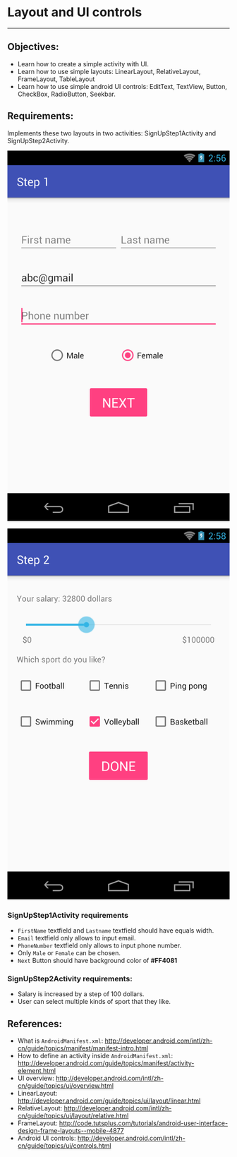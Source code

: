 # Layout and UI controls
------

## Objectives:
* Learn how to create a simple activity with UI.
* Learn how to use simple layouts: LinearLayout, RelativeLayout, FrameLayout, TableLayout
* Learn how to use simple android UI controls: EditText, TextView, Button, CheckBox, RadioButton, Seekbar.

## Requirements:
Implements these two layouts in two activities: SignUpStep1Activity and SignUpStep2Activity.

![first_layout.png](images/ex1/ex11/first_layout.png)

![second_layout.png](images/ex1/ex11/second_layout.png)

### SignUpStep1Activity requirements
* `FirstName` textfield and `Lastname` textfield should have equals width.
* `Email` textfield only allows to input email.
* `PhoneNumber` textfield only allows to input phone number.
* Only `Male` or `Female` can be chosen.
* `Next` Button should have background color of **#FF4081**

### SignUpStep2Activity requirements:
* Salary is increased by a step of 100 dollars.
* User can select multiple kinds of sport that they like.

## References:
* What is `AndroidManifest.xml`: http://developer.android.com/intl/zh-cn/guide/topics/manifest/manifest-intro.html
* How to define an activity inside `AndroidManifest.xml`: http://developer.android.com/guide/topics/manifest/activity-element.html
* UI overview: http://developer.android.com/intl/zh-cn/guide/topics/ui/overview.html
* LinearLayout: http://developer.android.com/guide/topics/ui/layout/linear.html
* RelativeLayout: http://developer.android.com/intl/zh-cn/guide/topics/ui/layout/relative.html
* FrameLayout: http://code.tutsplus.com/tutorials/android-user-interface-design-frame-layouts--mobile-4877
* Android UI controls: http://developer.android.com/intl/zh-cn/guide/topics/ui/controls.html
